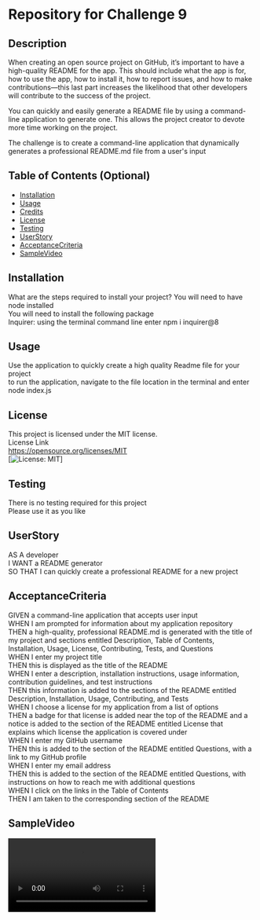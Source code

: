 # Repository for Challenge 9

## Description

When creating an open source project on GitHub, it’s important to have a high-quality README for the app. This should include what the app is for, how to use the app, how to install it, how to report issues, and how to make contributions—this last part increases the likelihood that other developers will contribute to the success of the project.

You can quickly and easily generate a README file by using a command-line application to generate one. This allows the project creator to devote more time working on the project.

The challenge is to create a command-line application that dynamically generates a professional README.md file from a user's input

## Table of Contents (Optional)

- [Installation](#installation)
- [Usage](#usage)
- [Credits](#credits)
- [License](#license)
- [Testing](#testing)
- [UserStory](#userstory)
- [AcceptanceCriteria](#acceptancecriteria)
- [SampleVideo](#samplevideo)

## Installation
What are the steps required to install your project? 
You will need to have node installed  
You will need to install the following package  
Inquirer: using the terminal command line enter npm i inquirer@8

## Usage
Use the application to quickly create a high quality Readme file for your project  
to run the application, navigate to the file location in the terminal and enter node index.js

## License
This project is licensed under the MIT license.  
License Link  
https://opensource.org/licenses/MIT   
[![License: MIT](https://img.shields.io/badge/License-MIT-yellow.svg)]  

## Testing
There is no testing required for this project  
Please use it as you like 

## UserStory
AS A developer  
I WANT a README generator  
SO THAT I can quickly create a professional README for a new project

## AcceptanceCriteria
GIVEN a command-line application that accepts user input  
WHEN I am prompted for information about my application repository  
THEN a high-quality, professional README.md is generated with the title of my project and sections entitled Description, Table of Contents,  
Installation, Usage, License, Contributing, Tests, and Questions  
WHEN I enter my project title  
THEN this is displayed as the title of the README  
WHEN I enter a description, installation instructions, usage information, contribution guidelines, and test instructions  
THEN this information is added to the sections of the README entitled Description, Installation, Usage, Contributing, and Tests  
WHEN I choose a license for my application from a list of options  
THEN a badge for that license is added near the top of the README and a notice is added to the section of the README entitled License that  
explains which license the application is covered under  
WHEN I enter my GitHub username  
THEN this is added to the section of the README entitled Questions, with a link to my GitHub profile  
WHEN I enter my email address  
THEN this is added to the section of the README entitled Questions, with instructions on how to reach me with additional questions  
WHEN I click on the links in the Table of Contents  
THEN I am taken to the corresponding section of the README

## SampleVideo

<video src="utils/Example%20video.mp4" controls title="Title"></video>

